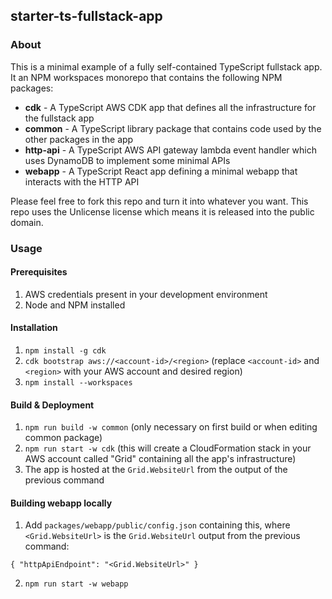 ## starter-ts-fullstack-app

### About

This is a minimal example of a fully self-contained TypeScript fullstack app. It an NPM workspaces monorepo that
contains the following NPM packages:

* **cdk** - A TypeScript AWS CDK app that defines all the infrastructure for the fullstack app
* **common** - A TypeScript library package that contains code used by the other packages in the app
* **http-api** - A TypeScript AWS API gateway lambda event handler which uses DynamoDB to implement some minimal APIs
* **webapp** - A TypeScript React app defining a minimal webapp that interacts with the HTTP API

Please feel free to fork this repo and turn it into whatever you want. This repo uses the Unlicense license which means
it is released into the public domain.

### Usage

#### Prerequisites

1. AWS credentials present in your development environment
2. Node and NPM installed

#### Installation

1. `npm install -g cdk`
2. `cdk bootstrap aws://<account-id>/<region>` (replace `<account-id>` and `<region>` with your AWS account and desired
region)
3. `npm install --workspaces`

#### Build & Deployment

1. `npm run build -w common` (only necessary on first build or when editing common package)
2. `npm run start -w cdk` (this will create a CloudFormation stack in your AWS account called "Grid" containing all the
app's infrastructure)
3. The app is hosted at the `Grid.WebsiteUrl` from the output of the previous command

#### Building webapp locally

1. Add `packages/webapp/public/config.json` containing this, where `<Grid.WebsiteUrl>` is the `Grid.WebsiteUrl` output from the previous command:

```
{ "httpApiEndpoint": "<Grid.WebsiteUrl>" }
```
2. `npm run start -w webapp`
